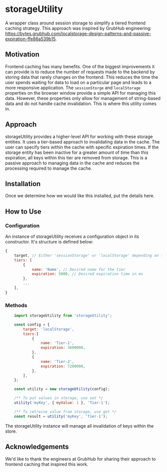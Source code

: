 # storageUtility
A wrapper class around session storage to simplify a tiered frontend caching strategy. This approach was inspired by GrubHub engineering: https://bytes.grubhub.com/localstorage-design-patterns-and-passive-expiration-ffe86a539b15.

## Motivation
Frontend caching has many benefits. One of the biggest improvements it can provide is to reduce the number of requests made to the backend by storing data that rarely changes on the frontend. This reduces the time the user spends waiting for data to load on a particular page and leads to a more responsive application. The `sessionStorge` and `localStorage` properties on the browser window provide a simple API for managing this data. However, these properties only allow for management of string-based data and do not handle cache invalidation. This is where this utility comes in.

## Approach
storageUtility provides a higher-level API for working with these storage entities. It uses a tier-based approach to invalidating data in the cache. The user can specify tiers within the cache with specific expiration times. If the storage entity has been inactive for a greater amount of time than this expiration, all keys within this tier are removed from storage. This is a passive approach to managing data in the cache and reduces the processing required to manage the cache.

## Installation
Once we determine how we would like this installed, put the details here.

## How to Use
### Configuration
An instance of storageUtility receives a configuration object in its constructor. It's structure is defined below:
```javascript
{
	target, // Either 'sessionStorage' or 'localStorage' depending on the desired target
	tiers: [
		{
			name: 'Name', // Desired name for the tier
			expiration: 5000, // Desired expiration time in ms
		},
		...
	], 
}
```
### Methods
```javascript
	import storageUtility from 'storageUtility';

	const config = {
		target: 'localStorage',
		tiers:[
			{
				name: 'Tier-1',
				expiration: 3600000,
			},
			{
				name: 'Tier-2',
				expiration: 7200000,
			},
		],
	};

	const utility = new storageUtility(config);

	/** To put values in storage, use set */
	utility('myKey', { myValue: 1 }, 'Tier-1');

	/** To retreive value from storage, use get */
	const result = utility('myKey', 'Tier-1');
```
The storageUtility instance will manage all invalidation of keys within the store.

## Acknowledgements
We'd like to thank the engineers at GrubHub for sharing their approach to frontend caching that inspired this work.
